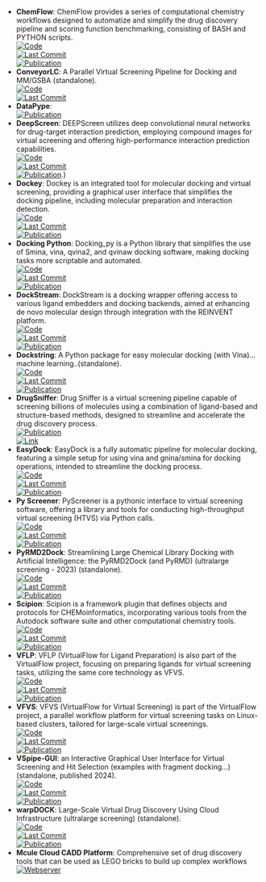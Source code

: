 - **ChemFlow**: ChemFlow provides a series of computational chemistry workflows designed to automatize and simplify the drug discovery pipeline and scoring function benchmarking, consisting of BASH and PYTHON scripts.  
	[![Code](https://img.shields.io/github/stars/IFMlab/ChemFlow?style=for-the-badge&logo=github)](https://github.com/IFMlab/ChemFlow)  
	[![Last Commit](https://img.shields.io/github/last-commit/IFMlab/ChemFlow?style=for-the-badge&logo=github)](https://github.com/IFMlab/ChemFlow)  
	[![Publication](https://img.shields.io/badge/Publication-Citations:5-blue?style=for-the-badge&logo=bookstack)](https://doi.org/10.1021/acs.jcim.2c00919)  
- **ConveyorLC**: A Parallel Virtual Screening Pipeline for Docking and MM/GSBA (standalone).  
	[![Code](https://img.shields.io/github/stars/XiaohuaZhangLLNL/conveyorlc?style=for-the-badge&logo=github)](https://github.com/XiaohuaZhangLLNL/conveyorlc)  
	[![Last Commit](https://img.shields.io/github/last-commit/XiaohuaZhangLLNL/conveyorlc?style=for-the-badge&logo=github)](https://github.com/XiaohuaZhangLLNL/conveyorlc)  
- **DataPype**:   
	[![Publication](https://img.shields.io/badge/Publication-Citations:2-blue?style=for-the-badge&logo=bookstack)](https://doi.org/10.1021/acsomega.3c05207)  
- **DeepScreen**: DEEPScreen utilizes deep convolutional neural networks for drug-target interaction prediction, employing compound images for virtual screening and offering high-performance interaction prediction capabilities.  
	[![Code](https://img.shields.io/github/stars/cansyl/DEEPScreen?style=for-the-badge&logo=github)](https://github.com/cansyl/DEEPScreen)  
	[![Last Commit](https://img.shields.io/github/last-commit/cansyl/DEEPScreen?style=for-the-badge&logo=github)](https://github.com/cansyl/DEEPScreen)  
	[![Publication](https://img.shields.io/badge/Publication-Citations:0-blue?style=for-the-badge&logo=bookstack)](https://doi.org/10.1039/C9SC03414E).)  
- **Dockey**: Dockey is an integrated tool for molecular docking and virtual screening, providing a graphical user interface that simplifies the docking pipeline, including molecular preparation and interaction detection.  
	[![Code](https://img.shields.io/github/stars/lmdu/dockey?style=for-the-badge&logo=github)](https://github.com/lmdu/dockey)  
	[![Last Commit](https://img.shields.io/github/last-commit/lmdu/dockey?style=for-the-badge&logo=github)](https://github.com/lmdu/dockey)  
	[![Publication](https://img.shields.io/badge/Publication-Citations:12-blue?style=for-the-badge&logo=bookstack)](https://doi.org/10.1093/bib/bbad047)  
- **Docking Python**: Docking_py is a Python library that simplifies the use of Smina, vina, qvina2, and qvinaw docking software, making docking tasks more scriptable and automated.  
	[![Code](https://img.shields.io/github/stars/samuelmurail/docking_py?style=for-the-badge&logo=github)](https://github.com/samuelmurail/docking_py)  
	[![Last Commit](https://img.shields.io/github/last-commit/samuelmurail/docking_py?style=for-the-badge&logo=github)](https://github.com/samuelmurail/docking_py)  
	[![Publication](https://img.shields.io/badge/Publication-Citations:0-blue?style=for-the-badge&logo=bookstack)](https://doi.org/10.5281/zenodo.4506970.svg)  
- **DockStream**: DockStream is a docking wrapper offering access to various ligand embedders and docking backends, aimed at enhancing de novo molecular design through integration with the REINVENT platform.  
	[![Code](https://img.shields.io/github/stars/MolecularAI/DockStream?style=for-the-badge&logo=github)](https://github.com/MolecularAI/DockStream)  
	[![Last Commit](https://img.shields.io/github/last-commit/MolecularAI/DockStream?style=for-the-badge&logo=github)](https://github.com/MolecularAI/DockStream)  
	[![Publication](https://img.shields.io/badge/Publication-Citations:27-blue?style=for-the-badge&logo=bookstack)](https://doi.org/10.1186/s13321-021-00563-7)  
- **Dockstring**: A Python package for easy molecular docking (with Vina)… machine learning..(standalone).  
	[![Code](https://img.shields.io/github/stars/dockstring/dockstring?style=for-the-badge&logo=github)](https://github.com/dockstring/dockstring)  
	[![Last Commit](https://img.shields.io/github/last-commit/dockstring/dockstring?style=for-the-badge&logo=github)](https://github.com/dockstring/dockstring)  
	[![Publication](https://img.shields.io/badge/Publication-Citations:32-blue?style=for-the-badge&logo=bookstack)](https://doi.org/10.1021/acs.jcim.1c01334)  
- **DrugSniffer**: Drug Sniffer is a virtual screening pipeline capable of screening billions of molecules using a combination of ligand-based and structure-based methods, designed to streamline and accelerate the drug discovery process.  
	[![Publication](https://img.shields.io/badge/Publication-Citations:7-blue?style=for-the-badge&logo=bookstack)](https://doi.org/10.3389%2Ffphar.2022.874746)  
	[![Link](https://img.shields.io/badge/Link-online-brightgreen?style=for-the-badge&logo=cachet&logoColor=65FF8F)](https://drugsniffer.org/)  
- **EasyDock**: EasyDock is a fully automatic pipeline for molecular docking, featuring a simple setup for using vina and gnina/smina for docking operations, intended to streamline the docking process.  
	[![Code](https://img.shields.io/github/stars/ci-lab-cz/easydock?style=for-the-badge&logo=github)](https://github.com/ci-lab-cz/easydock/tree/master)  
	[![Last Commit](https://img.shields.io/github/last-commit/ci-lab-cz/easydock?style=for-the-badge&logo=github)](https://github.com/ci-lab-cz/easydock/tree/master)  
	[![Publication](https://img.shields.io/badge/Publication-Citations:2-blue?style=for-the-badge&logo=bookstack)](https://doi.org/10.1186/s13321-023-00772-2)  
- **Py Screener**: PyScreener is a pythonic interface to virtual screening software, offering a library and tools for conducting high-throughput virtual screening (HTVS) via Python calls.  
	[![Code](https://img.shields.io/github/stars/coleygroup/pyscreener?style=for-the-badge&logo=github)](https://github.com/coleygroup/pyscreener)  
	[![Last Commit](https://img.shields.io/github/last-commit/coleygroup/pyscreener?style=for-the-badge&logo=github)](https://github.com/coleygroup/pyscreener)  
	[![Publication](https://img.shields.io/badge/Publication-Citations:0-blue?style=for-the-badge&logo=bookstack)](https://doi.org/10.21105/joss.03950/status.svg)  
- **PyRMD2Dock**: Streamlining Large Chemical Library Docking with Artificial Intelligence: the PyRMD2Dock (and PyRMD) (ultralarge screening - 2023) (standalone).  
	[![Code](https://img.shields.io/github/stars/cosconatilab/PyRMD?style=for-the-badge&logo=github)](https://github.com/cosconatilab/PyRMD)  
	[![Last Commit](https://img.shields.io/github/last-commit/cosconatilab/PyRMD?style=for-the-badge&logo=github)](https://github.com/cosconatilab/PyRMD)  
	[![Publication](https://img.shields.io/badge/Publication-Citations:23-blue?style=for-the-badge&logo=bookstack)](https://doi.org/10.1021/acs.jcim.1c00653)  
- **Scipion**: Scipion is a framework plugin that defines objects and protocols for CHEMoinformatics, incorporating various tools from the Autodock software suite and other computational chemistry tools.  
	[![Code](https://img.shields.io/github/stars/None?style=for-the-badge&logo=github)](https://github.com/scipion-chem)  
	[![Last Commit](https://img.shields.io/github/last-commit/None?style=for-the-badge&logo=github)](https://github.com/scipion-chem)  
	[![Publication](https://img.shields.io/badge/Publication-Citations:0-blue?style=for-the-badge&logo=bookstack)](https://doi.org/10.1021/acs.jcim.3c01085)  
- **VFLP**: VFLP (VirtualFlow for Ligand Preparation) is also part of the VirtualFlow project, focusing on preparing ligands for virtual screening tasks, utilizing the same core technology as VFVS.  
	[![Code](https://img.shields.io/github/stars/VirtualFlow/VFLP?style=for-the-badge&logo=github)](https://github.com/VirtualFlow/VFLP?tab=readme-ov-file)  
	[![Last Commit](https://img.shields.io/github/last-commit/VirtualFlow/VFLP?style=for-the-badge&logo=github)](https://github.com/VirtualFlow/VFLP?tab=readme-ov-file)  
	[![Publication](https://img.shields.io/badge/Publication-Citations:351-blue?style=for-the-badge&logo=bookstack)](https://doi.org/10.1038/s41586-020-2117-z)  
- **VFVS**: VFVS (VirtualFlow for Virtual Screening) is part of the VirtualFlow project, a parallel workflow platform for virtual screening tasks on Linux-based clusters, tailored for large-scale virtual screenings.  
	[![Code](https://img.shields.io/github/stars/VirtualFlow/VFVS?style=for-the-badge&logo=github)](https://github.com/VirtualFlow/VFVS)  
	[![Last Commit](https://img.shields.io/github/last-commit/VirtualFlow/VFVS?style=for-the-badge&logo=github)](https://github.com/VirtualFlow/VFVS)  
	[![Publication](https://img.shields.io/badge/Publication-Citations:351-blue?style=for-the-badge&logo=bookstack)](https://doi.org/10.1038/s41586-020-2117-z)  
- **VSpipe-GUI**: an Interactive Graphical User Interface for Virtual Screening and Hit Selection (examples with fragment docking...) (standalone, published 2024).  
	[![Code](https://img.shields.io/github/stars/rashid-bioinfo/vspipe-gui?style=for-the-badge&logo=github)](https://github.com/rashid-bioinfo/vspipe-gui/tree/master/Installation_Guide)  
	[![Last Commit](https://img.shields.io/github/last-commit/rashid-bioinfo/vspipe-gui?style=for-the-badge&logo=github)](https://github.com/rashid-bioinfo/vspipe-gui/tree/master/Installation_Guide)  
	[![Publication](https://img.shields.io/badge/Publication-Citations:1-blue?style=for-the-badge&logo=bookstack)](https://doi.org/10.3390%2Fijms25042002)  
- **warpDOCK**: Large-Scale Virtual Drug Discovery Using Cloud Infrastructure (ultralarge screening) (standalone).  
	[![Code](https://img.shields.io/github/stars/BruningLab/warpDOCK?style=for-the-badge&logo=github)](https://github.com/BruningLab/warpDOCK)  
	[![Last Commit](https://img.shields.io/github/last-commit/BruningLab/warpDOCK?style=for-the-badge&logo=github)](https://github.com/BruningLab/warpDOCK)  
	[![Publication](https://img.shields.io/badge/Publication-Citations:1-blue?style=for-the-badge&logo=bookstack)](https://doi.org/10.1021/acsomega.3c02249)  
- **Mcule Cloud CADD Platform**: Comprehensive set of drug discovery tools that can be used as LEGO bricks to build up complex workflows  
	[![Webserver](https://img.shields.io/badge/Webserver-online-brightgreen?style=for-the-badge&logo=cachet&logoColor=65FF8F)](https://mcule.com/hit-identification/)  
